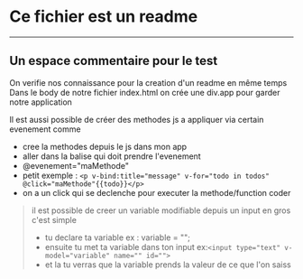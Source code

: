 # Ce fichier est un readme

---

## Un espace commentaire pour le test

On verifie nos connaissance pour la creation d'un readme en même temps  
Dans le body de notre fichier index.html on crée une div.app pour garder notre application

Il est aussi possible de créer des methodes js a appliquer via certain evenement comme

- cree la methodes depuis le js dans mon app
- aller dans la balise qui doit prendre l'evenement
- @evenement="maMethode"
- petit exemple : `<p v-bind:title="message" v-for="todo in todos" @click="maMethode"{{todo}}</p>`
- on a un click qui se declenche pour executer la methode/function coder

> il est possible de creer un variable modifiable depuis un input en gros c'est simple
>
> - tu declare ta variable ex : variable = "";
> - ensuite tu met ta variable dans ton input ex:`<input type="text" v-model="variable" name="" id="">`
> - et la tu verras que la variable prends la valeur de ce que l'on saiss

